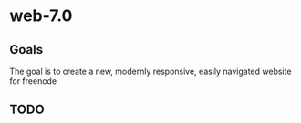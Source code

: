 # web-7.0

## Goals

The goal is to create a new, modernly responsive, easily navigated website for freenode

## TODO
